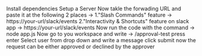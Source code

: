 Install dependencies
Setup a Server
Now takle the forwading URL and paste it at the following 2 places ->
1."Slash Commands" feature -> https://your-url/slack/events
2."Interactivity & Shortcuts" feature on slack app -> https://your-url/slack/events
Now run the code with the command -> node app.js
Now go to you workspace and write -> /approval-test
press enter
Select user from drop down and write a message
click submit
now the request can be either approved or declined by the approver